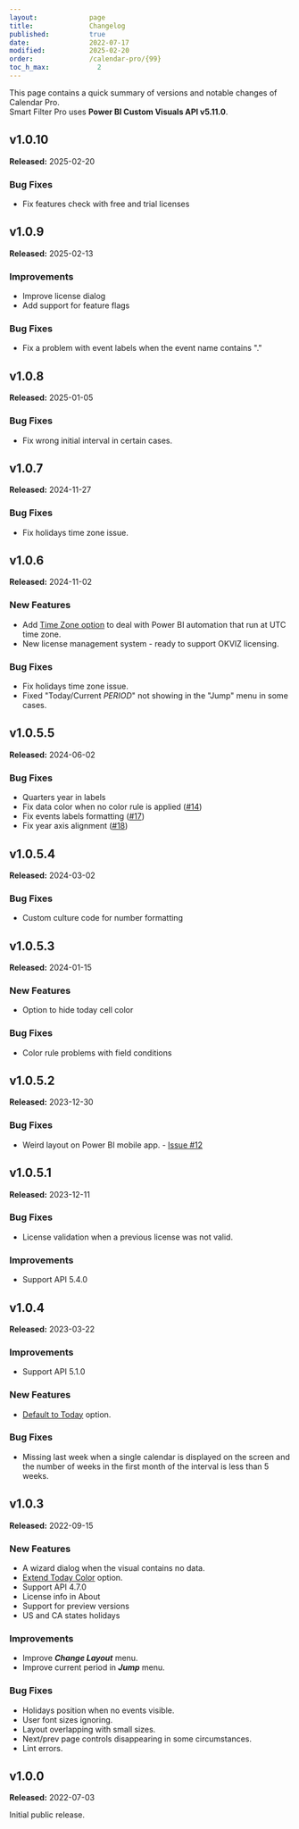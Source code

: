 ```yaml
---
layout:             page
title:              Changelog
published:          true
date:               2022-07-17
modified:           2025-02-20
order:              /calendar-pro/{99}
toc_h_max:            2
---
```

This page contains a quick summary of versions and notable changes of Calendar Pro.  
Smart Filter Pro uses **Power BI Custom Visuals API v5.11.0**.

## v1.0.10
**Released:** 2025-02-20

### Bug Fixes
- Fix features check with free and trial licenses

## v1.0.9
**Released:** 2025-02-13

### Improvements
- Improve license dialog
- Add support for feature flags

### Bug Fixes
- Fix a problem with event labels when the event name contains "."

## v1.0.8
**Released:** 2025-01-05

### Bug Fixes
- Fix wrong initial interval in certain cases.

## v1.0.7
**Released:** 2024-11-27

### Bug Fixes
- Fix holidays time zone issue.

## v1.0.6
**Released:** 2024-11-02

### New Features
- Add [Time Zone option](options/calendar/timezone.md) to deal with Power BI automation that run at UTC time zone.
- New license management system - ready to support OKVIZ licensing.

### Bug Fixes
- Fix holidays time zone issue.
- Fixed "Today/Current *PERIOD*" not showing in the "Jump" menu in some cases.

## v1.0.5.5
**Released:** 2024-06-02

### Bug Fixes
- Quarters year in labels
- Fix data color when no color rule is applied ([#14](https://github.com/okviz/calendar-pro-issues/issues/14))
- Fix events labels formatting ([#17](https://github.com/okviz/calendar-pro-issues/issues/17))
- Fix year axis alignment ([#18](https://github.com/okviz/calendar-pro-issues/issues/18))

## v1.0.5.4
**Released:** 2024-03-02

### Bug Fixes
- Custom culture code for number formatting

## v1.0.5.3
**Released:** 2024-01-15

### New Features
- Option to hide today cell color

### Bug Fixes
- Color rule problems with field conditions

## v1.0.5.2
**Released:** 2023-12-30

### Bug Fixes
- Weird layout on Power BI mobile app. - [Issue #12](https://github.com/okviz/calendar-pro-issues/issues/12)

## v1.0.5.1
**Released:** 2023-12-11

### Bug Fixes
- License validation when a previous license was not valid.

### Improvements
- Support API 5.4.0

## v1.0.4
**Released:** 2023-03-22

### Improvements
- Support API 5.1.0

### New Features
- [Default to Today](options/calendar/default-today.md) option.

### Bug Fixes
- Missing last week when a single calendar is displayed on the screen and the number of weeks in the first month of the interval is less than 5 weeks.

## v1.0.3
**Released:** 2022-09-15

### New Features
- A wizard dialog when the visual contains no data.
- [Extend Today Color](options/cells/extend-today-color.md) option.
- Support API 4.7.0
- License info in About
- Support for preview versions
- US and CA states holidays

### Improvements
- Improve ***Change Layout*** menu.
- Improve current period in ***Jump*** menu.

### Bug Fixes
- Holidays position when no events visible.
- User font sizes ignoring.
- Layout overlapping with small sizes.
- Next/prev page controls disappearing in some circumstances.
- Lint errors.

## v1.0.0
**Released:** 2022-07-03

Initial public release.